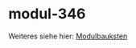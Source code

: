 # modul-346

Weiteres siehe hier: [Modulbauksten](https://www.modulbaukasten.ch/module/346/1/de-DE?title=Cloud-L%C3%B6sungen-konzipieren-und-realisieren)
